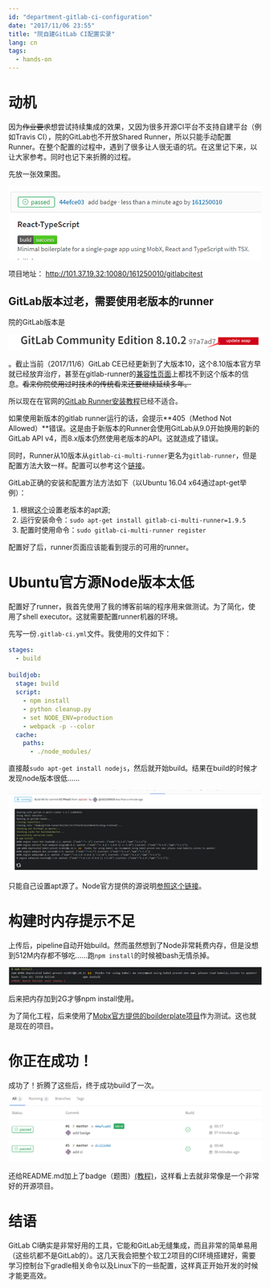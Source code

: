 ```yaml
---
id: "department-gitlab-ci-configuration"
date: "2017/11/06 23:55"
title: "院自建GitLab CI配置实录"
lang: cn
tags:
  - hands-on
---
```


# 动机

因为~~作业要求~~想尝试持续集成的效果，又因为很多开源CI平台不支持自建平台（例如Travis CI），院的GitLab也不开放Shared Runner，所以只能手动配置Runner。在整个配置的过程中，遇到了很多让人很无语的坑。在这里记下来，以让大家参考。同时也记下来折腾的过程。

先放一张效果图。

![](./buildsuccess.png)

项目地址：
http://101.37.19.32:10080/161250010/gitlabcitest

## GitLab版本过老，需要使用老版本的runner

院的GitLab版本是

![](./gitlabversion.png)

。截止当前（2017/11/6）GitLab CE已经更新到了大版本10，这个8.10版本官方早就已经放弃治疗，甚至在gitlab-runner的[兼容性页面](https://docs.gitlab.com/runner/index.html#compatibility-chart)上都找不到这个版本的信息。~~看来你院使用过时技术的传统看来还要继续延续多年。~~

所以现在在官网的[GitLab Runner安装教程](https://docs.gitlab.com/runner/install/linux-repository.html)已经不适合。

如果使用新版本的gitlab runner运行的话，会提示**405（Method Not Allowed）**错误。这是由于新版本的Runner会使用GitLab从9.0开始换用的新的GitLab API v4，而8.x版本仍然使用老版本的API。这就造成了错误。

同时，Runner从10版本从`gitlab-ci-multi-runner`更名为`gitlab-runner`，但是配置方法大致一样。配置可以参考这个[链接](https://docs.gitlab.com/runner/register/index.html)。

GitLab正确的安装和配置方法方法如下（以Ubuntu 16.04 x64通过apt-get举例）：

1. 根据[这个](https://docs.gitlab.com/runner/install/old.html)设置老版本的apt源;
2. 运行安装命令：`sudo apt-get install gitlab-ci-multi-runner=1.9.5`
3. 配置时使用命令：`sudo gitlab-ci-multi-runner register`

配置好了后，runner页面应该能看到提示的可用的runner。


# Ubuntu官方源Node版本太低

配置好了runner，我首先使用了我的博客前端的程序用来做测试。为了简化，使用了shell executor。这就需要配置runner机器的环境。

先写一份`.gitlab-ci.yml`文件。我使用的文件如下：
```yaml
stages:
  - build

buildjob:
  stage: build
  script:
    - npm install
    - python cleanup.py
    - set NODE_ENV=production
    - webpack -p --color
  cache:
    paths:
      - ./node_modules/
```
直接敲`sudo apt-get install nodejs`，然后就开始build。结果在build的时候才发现node版本很低……


![](./lownodeversion.png)

只能自己设置apt源了。Node官方提供的源说明[参照这个链接](https://nodejs.org/en/download/package-manager/)。


# 构建时内存提示不足


上传后，pipeline自动开始build。然而虽然想到了Node非常耗费内存，但是没想到512M内存都不够吃……跑`npm install`的时候被bash无情杀掉。

![](./notenoughmem.png)

后来把内存加到2G才够npm install使用。

为了简化工程，后来使用了[Mobx官方提供的boilderplate项目](https://github.com/mobxjs/mobx-react-typescript-boilerplate.git)作为测试。这也就是现在的项目。

# 你正在成功！

成功了！折腾了这些后，终于成功build了一次。
![](./buildstatus.png)

还给README.md加上了badge（题图）[(教程)](https://docs.gitlab.com/ee/ci/pipelines.html#badges)，这样看上去就非常像是一个非常好的开源项目。

# 结语

GitLab CI确实是非常好用的工具，它能和GitLab无缝集成，而且非常的简单易用（这些坑都不是GitLab的）。这几天我会把整个软工2项目的CI环境搭建好，需要学习控制台下gradle相关命令以及Linux下的一些配置，这样真正开始开发的时候才能更高效。
